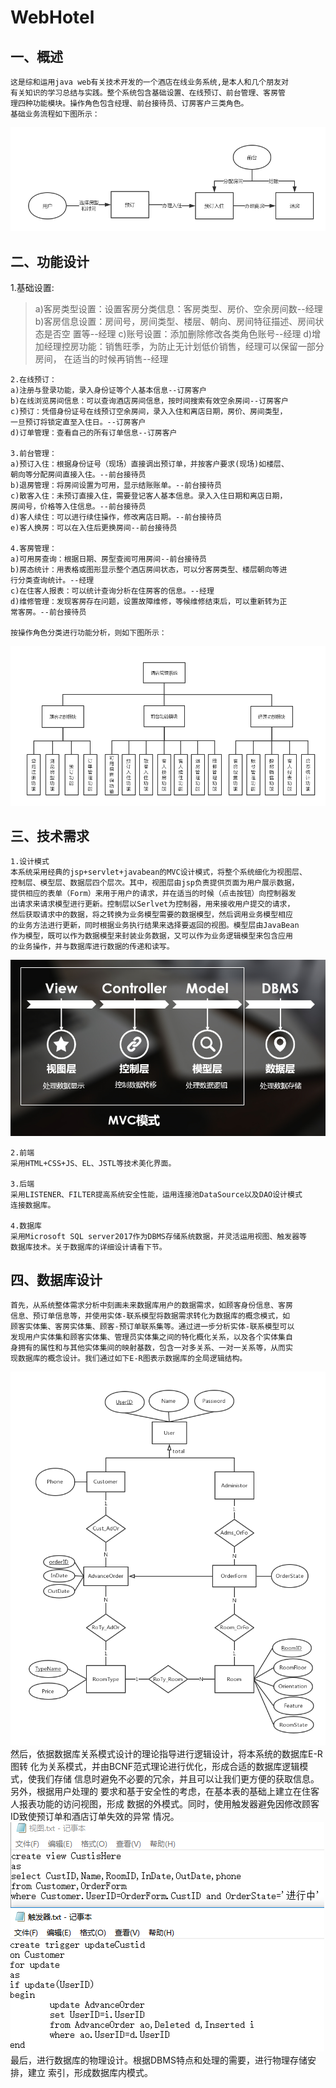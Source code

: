 # WebHotel

## 一、概述

    这是综和运用java web有关技术开发的一个酒店在线业务系统,是本人和几个朋友对
    有关知识的学习总结与实践。整个系统包含基础设置、在线预订、前台管理、客房管
    理四种功能模块。操作角色包含经理、前台接待员、订房客户三类角色。
    基础业务流程如下图所示：
![basicService](imgForREADME/basicService.png)

## 二、功能设计

1.基础设置:
>a)客房类型设置：设置客房分类信息：客房类型、房价、空余房间数--经理
b)客房信息设置：房间号，房间类型、楼层、朝向、房间特征描述、房间状态是否空
置等--经理
c)账号设置：添加删除修改各类角色账号--经理
d)增加经理控房功能：销售旺季，为防止无计划低价销售，经理可以保留一部分房间，
在适当的时候再销售--经理

    2.在线预订：
    a)注册与登录功能，录入身份证等个人基本信息--订房客户
    b)在线浏览房间信息：可以查询酒店房间信息，按时间搜索有效空余房间--订房客户
    c)预订：凭借身份证号在线预订空余房间，录入入住和离店日期，房价、房间类型，
    一旦预订将锁定直至入住日。--订房客户
    d)订单管理：查看自己的所有订单信息--订房客户

    3.前台管理：
    a)预订入住：根据身份证号（现场）直接调出预订单，并按客户要求(现场)如楼层、
    朝向等分配房间直接入住。--前台接待员
    b)退房管理：将房间设置为可用，显示结账账单。--前台接待员
    c)散客入住：未预订直接入住，需要登记客人基本信息。录入入住日期和离店日期，
    房间号，价格等入住信息。--前台接待员
    d)客人续住：可以进行续住操作，修改离店日期。--前台接待员
    e)客人换房：可以在入住后更换房间--前台接待员

    4.客房管理：
    a)可用房查询：根据日期、房型查阅可用房间--前台接待员
    b)房态统计：用表格或图形显示整个酒店房间状态，可以分客房类型、楼层朝向等进
    行分类查询统计。--经理
    c)在住客人报表：可以统计查询分析在住房客的信息。--经理
    d)维修管理：发现客房存在问题，设置故障维修，等候维修结束后，可以重新转为正
    常客房。--前台接待员

    按操作角色分类进行功能分析，则如下图所示：
![functionModules](imgForREADME/functionModules.png)

## 三、技术需求

    1.设计模式
    本系统采用经典的jsp+servlet+javabean的MVC设计模式，将整个系统细化为视图层、
    控制层、模型层、数据层四个层次。其中，视图层由jsp负责提供页面为用户展示数据，
    提供相应的表单（Form）来用于用户的请求，并在适当的时候（点击按钮）向控制器发
    出请求来请求模型进行更新。控制层以Serlvet为控制器，用来接收用户提交的请求，
    然后获取请求中的数据，将之转换为业务模型需要的数据模型，然后调用业务模型相应
    的业务方法进行更新，同时根据业务执行结果来选择要返回的视图。模型层由JavaBean
    作为模型，既可以作为数据模型来封装业务数据，又可以作为业务逻辑模型来包含应用
    的业务操作，并与数据库进行数据的传递和读写。
![MVCPattern](imgForREADME/MVCPattern.png)

    2.前端
    采用HTML+CSS+JS、EL、JSTL等技术美化界面。

    3.后端
    采用LISTENER、FILTER提高系统安全性能，运用连接池DataSource以及DAO设计模式
    连接数据库。

    4.数据库
    采用Microsoft SQL server2017作为DBMS存储系统数据，并灵活运用视图、触发器等
    数据库技术。关于数据库的详细设计请看下节。

## 四、数据库设计

    首先，从系统整体需求分析中刻画未来数据库用户的数据需求，如顾客身份信息、客房
    信息、预订单信息等，并使用实体-联系模型将数据需求转化为数据库的概念模式，如
    顾客实体集、客房实体集、顾客-预订单联系集等。通过进一步分析实体-联系模型可以
    发现用户实体集和顾客实体集、管理员实体集之间的特化概化关系，以及各个实体集自
    身拥有的属性和与其他实体集间的映射基数，包含一对多关系、一对一关系等，从而实
    现数据库的概念设计。我们通过如下E-R图表示数据库的全局逻辑结构。
![E-R](imgForREADME/E-R.png)
    然后，依据数据库关系模式设计的理论指导进行逻辑设计，将本系统的数据库E-R图转
    化为关系模式，并由BCNF范式理论进行优化，形成合适的数据库逻辑模式，使我们存储
    信息时避免不必要的冗余，并且可以让我们更方便的获取信息。另外，根据用户处理的
    要求和基于安全性的考虑，在基本表的基础上建立在住客人报表功能的访问视图，形成
    数据的外模式。同时，使用触发器避免因修改顾客ID致使预订单和酒店订单失效的异常
    情况。
![view_trigger](imgForREADME/view_trigger.png)
    最后，进行数据库的物理设计。根据DBMS特点和处理的需要，进行物理存储安排，建立
    索引，形成数据库内模式。
